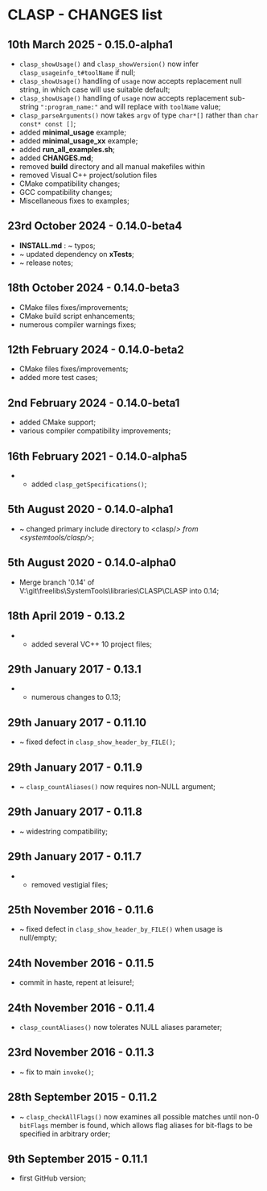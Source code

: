 # CLASP - CHANGES list <!-- omit in toc -->

## 10th March 2025 - 0.15.0-alpha1

* `clasp_showUsage()` and `clasp_showVersion()` now infer `clasp_usageinfo_t#toolName` if null;
* `clasp_showUsage()` handling of `usage` now accepts replacement null string, in which case will use suitable default;
* `clasp_showUsage()` handling of `usage` now accepts replacement sub-string `":program_name:"` and will replace with `toolName` value;
* `clasp_parseArguments()` now takes `argv` of type `char*[]` rather than `char const* const []`;
* added **minimal_usage** example;
* added **minimal_usage_xx** example;
* added **run_all_examples.sh**;
* added **CHANGES.md**;
* removed **build** directory and all manual makefiles within
* removed Visual C++ project/solution files
* CMake compatibility changes;
* GCC compatibility changes;
* Miscellaneous fixes to examples;


## 23rd October 2024 - 0.14.0-beta4

* **INSTALL.md** : ~ typos;
* ~ updated dependency on **xTests**;
* ~ release notes;


## 18th October 2024 - 0.14.0-beta3

* CMake files fixes/improvements;
* CMake build script enhancements;
* numerous compiler warnings fixes;


## 12th February 2024 - 0.14.0-beta2

* CMake files fixes/improvements;
* added more test cases;


## 2nd February 2024 - 0.14.0-beta1

* added CMake support;
* various compiler compatibility improvements;


## 16th February 2021 - 0.14.0-alpha5

* + added `clasp_getSpecifications()`;


## 5th August 2020 - 0.14.0-alpha1

* ~ changed primary include directory to <clasp/*> from <systemtools/clasp/*>;


## 5th August 2020 - 0.14.0-alpha0

* Merge branch '0.14' of V:\git\freelibs\SystemTools\libraries\CLASP\CLASP into 0.14;


## 18th April 2019 - 0.13.2

* + added several VC++ 10 project files;


## 29th January 2017 - 0.13.1

* + numerous changes to 0.13;


## 29th January 2017 - 0.11.10

* ~ fixed defect in `clasp_show_header_by_FILE()`;


## 29th January 2017 - 0.11.9

* ~ `clasp_countAliases()` now requires non-NULL argument;


## 29th January 2017 - 0.11.8

* ~ widestring compatibility;


## 29th January 2017 - 0.11.7

* - removed vestigial files;


## 25th November 2016 - 0.11.6

* ~ fixed defect in `clasp_show_header_by_FILE()` when usage is null/empty;


## 24th November 2016 - 0.11.5

* commit in haste, repent at leisure!;


## 24th November 2016 - 0.11.4

* `clasp_countAliases()` now tolerates NULL aliases parameter;


## 23rd November 2016 - 0.11.3

* ~ fix to main `invoke()`;


## 28th September 2015 - 0.11.2

* ~ `clasp_checkAllFlags()` now examines all possible matches until non-0 `bitFlags` member is found, which allows flag aliases for bit-flags to be specified in arbitrary order;


## 9th September 2015 - 0.11.1

* first GitHub version;


<!-- ########################### end of file ########################### -->

